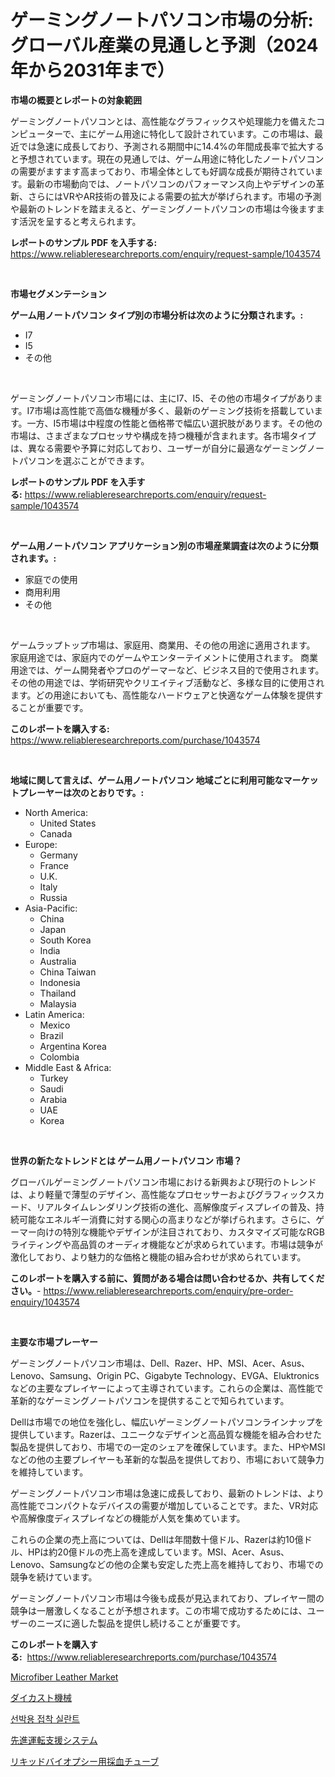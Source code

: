 <p><h1>ゲーミングノートパソコン市場の分析:グローバル産業の見通しと予測（2024年から2031年まで）</h1></p><p><strong>市場の概要とレポートの対象範囲</strong></p>
<p><p>ゲーミングノートパソコンとは、高性能なグラフィックスや処理能力を備えたコンピューターで、主にゲーム用途に特化して設計されています。この市場は、最近では急速に成長しており、予測される期間中に14.4%の年間成長率で拡大すると予想されています。現在の見通しでは、ゲーム用途に特化したノートパソコンの需要がますます高まっており、市場全体としても好調な成長が期待されています。最新の市場動向では、ノートパソコンのパフォーマンス向上やデザインの革新、さらにはVRやAR技術の普及による需要の拡大が挙げられます。市場の予測や最新のトレンドを踏まえると、ゲーミングノートパソコンの市場は今後ますます活況を呈すると考えられます。</p></p>
<p><strong>レポートのサンプル PDF を入手する:</strong> <a href="https://www.reliableresearchreports.com/enquiry/request-sample/1043574">https://www.reliableresearchreports.com/enquiry/request-sample/1043574</a></p>
<p>&nbsp;</p>
<p><strong>市場セグメンテーション</strong></p>
<p><strong>ゲーム用ノートパソコン タイプ別の市場分析は次のように分類されます。:</strong></p>
<p><ul><li>I7</li><li>I5</li><li>その他</li></ul></p>
<p>&nbsp;</p>
<p><p>ゲーミングノートパソコン市場には、主にI7、I5、その他の市場タイプがあります。I7市場は高性能で高価な機種が多く、最新のゲーミング技術を搭載しています。一方、I5市場は中程度の性能と価格帯で幅広い選択肢があります。その他の市場は、さまざまなプロセッサや構成を持つ機種が含まれます。各市場タイプは、異なる需要や予算に対応しており、ユーザーが自分に最適なゲーミングノートパソコンを選ぶことができます。</p></p>
<p><strong>レポートのサンプル PDF を入手する:</strong>&nbsp;<a href="https://www.reliableresearchreports.com/enquiry/request-sample/1043574">https://www.reliableresearchreports.com/enquiry/request-sample/1043574</a></p>
<p>&nbsp;</p>
<p><strong> ゲーム用ノートパソコン アプリケーション別の市場産業調査は次のように分類されます。:</strong></p>
<p><ul><li>家庭での使用</li><li>商用利用</li><li>その他</li></ul></p>
<p>&nbsp;</p>
<p><p>ゲームラップトップ市場は、家庭用、商業用、その他の用途に適用されます。 家庭用途では、家庭内でのゲームやエンターテイメントに使用されます。 商業用途では、ゲーム開発者やプロのゲーマーなど、ビジネス目的で使用されます。 その他の用途では、学術研究やクリエイティブ活動など、多様な目的に使用されます。どの用途においても、高性能なハードウェアと快適なゲーム体験を提供することが重要です。</p></p>
<p><strong>このレポートを購入する:</strong>&nbsp; <a href="https://www.reliableresearchreports.com/purchase/1043574">https://www.reliableresearchreports.com/purchase/1043574</a></p>
<p>&nbsp;</p>
<p><strong>地域に関して言えば、ゲーム用ノートパソコン 地域ごとに利用可能なマーケットプレーヤーは次のとおりです。:</strong></p>
<p><ul>
    <li>
        North America:
        <ul>
            <li>United States</li>
            <li>Canada</li>
        </ul>
    </li>
    <li>
        Europe:
        <ul>
            <li>Germany</li>
            <li>France</li>
            <li>U.K.</li>
            <li>Italy</li>
            <li>Russia</li>
        </ul>
    </li>
    <li>
        Asia-Pacific:
        <ul>
            <li>China</li>
            <li>Japan</li>
            <li>South Korea</li>
            <li>India</li>
            <li>Australia</li>
            <li>China Taiwan</li>
            <li>Indonesia</li>
            <li>Thailand</li>
            <li>Malaysia</li>
        </ul>
    </li>
    <li>
        Latin America:
        <ul>
            <li>Mexico</li>
            <li>Brazil</li>
            <li>Argentina Korea</li>
            <li>Colombia</li>
        </ul>
    </li>
    <li>
        Middle East & Africa:
        <ul>
            <li>Turkey</li>
            <li>Saudi</li>
            <li>Arabia</li>
            <li>UAE</li>
            <li>Korea</li>
        </ul>
    </li>
    </ul></p>
<p>&nbsp;</p>
<p><strong>世界の新たなトレンドとは ゲーム用ノートパソコン 市場？</strong></p>
<p><p>グローバルゲーミングノートパソコン市場における新興および現行のトレンドは、より軽量で薄型のデザイン、高性能なプロセッサーおよびグラフィックスカード、リアルタイムレンダリング技術の進化、高解像度ディスプレイの普及、持続可能なエネルギー消費に対する関心の高まりなどが挙げられます。さらに、ゲーマー向けの特別な機能やデザインが注目されており、カスタマイズ可能なRGBライティングや高品質のオーディオ機能などが求められています。市場は競争が激化しており、より魅力的な価格と機能の組み合わせが求められています。</p></p>
<p><strong>このレポートを購入する前に、質問がある場合は問い合わせるか、共有してください。</strong>- <a href="https://www.reliableresearchreports.com/enquiry/pre-order-enquiry/1043574">https://www.reliableresearchreports.com/enquiry/pre-order-enquiry/1043574</a></p>
<p>&nbsp;</p>
<p><strong>主要な市場プレーヤー</strong></p>
<p><p>ゲーミングノートパソコン市場は、Dell、Razer、HP、MSI、Acer、Asus、Lenovo、Samsung、Origin PC、Gigabyte Technology、EVGA、Eluktronicsなどの主要なプレイヤーによって主導されています。これらの企業は、高性能で革新的なゲーミングノートパソコンを提供することで知られています。</p><p>Dellは市場での地位を強化し、幅広いゲーミングノートパソコンラインナップを提供しています。Razerは、ユニークなデザインと高品質な機能を組み合わせた製品を提供しており、市場での一定のシェアを確保しています。また、HPやMSIなどの他の主要プレイヤーも革新的な製品を提供しており、市場において競争力を維持しています。</p><p>ゲーミングノートパソコン市場は急速に成長しており、最新のトレンドは、より高性能でコンパクトなデバイスの需要が増加していることです。また、VR対応や高解像度ディスプレイなどの機能が人気を集めています。</p><p>これらの企業の売上高については、Dellは年間数十億ドル、Razerは約10億ドル、HPは約20億ドルの売上高を達成しています。MSI、Acer、Asus、Lenovo、Samsungなどの他の企業も安定した売上高を維持しており、市場での競争を続けています。</p><p>ゲーミングノートパソコン市場は今後も成長が見込まれており、プレイヤー間の競争は一層激しくなることが予想されます。この市場で成功するためには、ユーザーのニーズに適した製品を提供し続けることが重要です。</p></p>
<p><strong>このレポートを購入する:</strong>&nbsp;&nbsp;<a href="https://www.reliableresearchreports.com/purchase/1043574">https://www.reliableresearchreports.com/purchase/1043574</a></p>
<p><p><a href="https://scarlet-rocket-c63.notion.site/Microfiber-Leather-Market-Research-Report-Provides-thorough-Industry-Overview-which-offers-an-In-De-c480e0c3da114d008f63561af5339f23">Microfiber Leather Market</a></p><p><a href="https://medium.com/@kelsitorphy644/%E3%83%80%E3%82%A4%E3%82%AD%E3%83%A3%E3%82%B9%E3%83%88%E6%A9%9F%E6%A2%B0%E5%B8%82%E5%A0%B4-%E5%B8%82%E5%A0%B4cagr-%E5%B8%82%E5%A0%B4%E3%83%88%E3%83%AC%E3%83%B3%E3%83%89-%E3%81%8A%E3%82%88%E3%81%B3%E6%88%90%E9%95%B7%E6%88%A6%E7%95%A5%E3%81%AB%E9%96%A2%E3%81%99%E3%82%8B%E6%B4%9E%E5%AF%9F-7583cba2d47f">ダイカスト機械</a></p><p><a href="https://medium.com/@leeusso5656/%EB%A7%88%EB%A6%B0-%EC%A0%91%EC%B0%A9-%EC%8B%9C%EC%9E%A5-%EC%97%B0%EA%B5%AC-%EB%B3%B4%EA%B3%A0%EC%84%9C-%EA%B7%B8-%EC%97%AD%EC%82%AC-%EB%B0%8F-2024%EB%85%84%EB%B6%80%ED%84%B0-2031%EB%85%84%EA%B9%8C%EC%A7%80%EC%9D%98-%EC%98%88%EC%B8%A1-1b6af11f3f53">선박용 접착 실란트</a></p><p><a href="https://github.com/NashBeahan2023/Market-Research-Report-List-1/blob/main/154818115976.md">先進運転支援システム</a></p><p><a href="https://github.com/joaejkdzgyljvo6/Market-Research-Report-List-1/blob/main/171049415975.md">リキッドバイオプシー用採血チューブ</a></p></p>